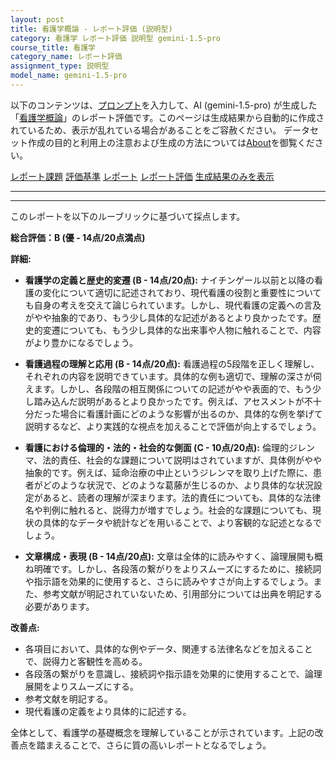 ```yaml
---
layout: post
title: 看護学概論 - レポート評価 (説明型)
category: 看護学 レポート評価 説明型 gemini-1.5-pro
course_title: 看護学
category_name: レポート評価
assignment_type: 説明型
model_name: gemini-1.5-pro
---
```


以下のコンテンツは、[プロンプト](http://127.0.0.1:8000/generated/看護学/gemini-1.5-pro/prompt_レポート評価-説明型.md)を入力して、AI (gemini-1.5-pro) が生成した「[看護学概論](/contents/看護学/)」のレポート評価です。このページは生成結果から自動的に作成されているため、表示が乱れている場合があることをご容赦ください。
データセット作成の目的と利用上の注意および生成の方法については[About](/About)を御覧ください。

[レポート課題](../レポート課題-説明型)
[評価基準](../評価基準-説明型)
[レポート](../レポート-説明型)
[レポート評価](../レポート評価-説明型)
[生成結果のみを表示](http://127.0.0.1:8000/generated/看護学/gemini-1.5-pro/レポート評価-説明型.md)
  

***
***
  
このレポートを以下のルーブリックに基づいて採点します。

**総合評価：B (優 - 14点/20点満点)**

**詳細:**

* **看護学の定義と歴史的変遷 (B - 14点/20点):**  ナイチンゲール以前と以降の看護の変化について適切に記述されており、現代看護の役割と重要性についても自身の考えを交えて論じられています。しかし、現代看護の定義への言及がやや抽象的であり、もう少し具体的な記述があるとより良かったです。歴史的変遷についても、もう少し具体的な出来事や人物に触れることで、内容がより豊かになるでしょう。

* **看護過程の理解と応用 (B - 14点/20点):** 看護過程の5段階を正しく理解し、それぞれの内容を説明できています。具体的な例も適切で、理解の深さが伺えます。しかし、各段階の相互関係についての記述がやや表面的で、もう少し踏み込んだ説明があるとより良かったです。例えば、アセスメントが不十分だった場合に看護計画にどのような影響が出るのか、具体的な例を挙げて説明するなど、より実践的な視点を加えることで評価が向上するでしょう。

* **看護における倫理的・法的・社会的な側面 (C - 10点/20点):** 倫理的ジレンマ、法的責任、社会的な課題について説明はされていますが、具体例がやや抽象的です。例えば、延命治療の中止というジレンマを取り上げた際に、患者がどのような状況で、どのような葛藤が生じるのか、より具体的な状況設定があると、読者の理解が深まります。法的責任についても、具体的な法律名や判例に触れると、説得力が増すでしょう。社会的な課題についても、現状の具体的なデータや統計などを用いることで、より客観的な記述となるでしょう。

* **文章構成・表現 (B - 14点/20点):**  文章は全体的に読みやすく、論理展開も概ね明確です。しかし、各段落の繋がりをよりスムーズにするために、接続詞や指示語を効果的に使用すると、さらに読みやすさが向上するでしょう。また、参考文献が明記されていないため、引用部分については出典を明記する必要があります。


**改善点:**

* 各項目において、具体的な例やデータ、関連する法律名などを加えることで、説得力と客観性を高める。
* 各段落の繋がりを意識し、接続詞や指示語を効果的に使用することで、論理展開をよりスムーズにする。
* 参考文献を明記する。
* 現代看護の定義をより具体的に記述する。


全体として、看護学の基礎概念を理解していることが示されています。上記の改善点を踏まえることで、さらに質の高いレポートとなるでしょう。
